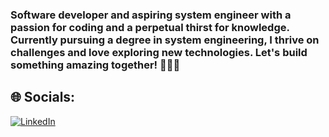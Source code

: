### Software developer and aspiring system engineer with a passion for coding and a perpetual thirst for knowledge. Currently pursuing a degree in system engineering, I thrive on challenges and love exploring new technologies. Let's build something amazing together! 👨‍💻🚀

## 🌐 Socials:
[![LinkedIn](https://img.shields.io/badge/LinkedIn-%230077B5.svg?logo=linkedin&logoColor=white)](https://linkedin.com/in/tomibrasca97@gmail.com)
